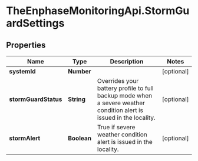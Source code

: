 # TheEnphaseMonitoringApi.StormGuardSettings

## Properties

Name | Type | Description | Notes
------------ | ------------- | ------------- | -------------
**systemId** | **Number** |  | [optional] 
**stormGuardStatus** | **String** | Overrides your battery profile to full backup mode when a severe weather condition alert is issued in the locality. | [optional] 
**stormAlert** | **Boolean** | True if severe weather condition alert is issued in the locality. | [optional] 



